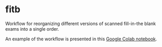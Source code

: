 # fitb
Workflow for reorganizing different versions of scanned fill-in-the blank exams into a single order.

An example of the workflow is presented in this [Google Colab notebook](https://colab.research.google.com/drive/1-rybIlkYilo-LPvylT3AInMh7UlnGajM?usp=sharing).

